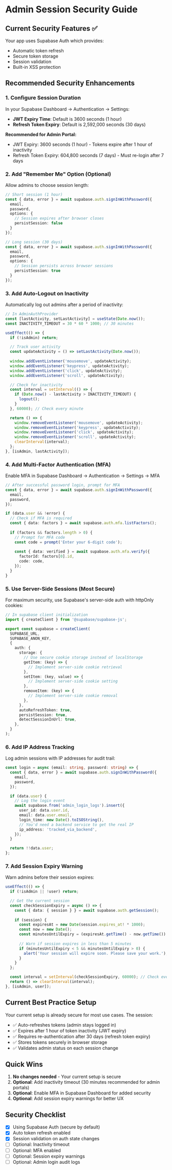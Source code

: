# Admin Session Security Guide

## Current Security Features ✅

Your app uses Supabase Auth which provides:
- Automatic token refresh
- Secure token storage
- Session validation
- Built-in XSS protection

## Recommended Security Enhancements

### 1. Configure Session Duration

In your Supabase Dashboard → Authentication → Settings:

- **JWT Expiry Time**: Default is 3600 seconds (1 hour)
- **Refresh Token Expiry**: Default is 2,592,000 seconds (30 days)

**Recommended for Admin Portal:**
- JWT Expiry: 3600 seconds (1 hour) - Tokens expire after 1 hour of inactivity
- Refresh Token Expiry: 604,800 seconds (7 days) - Must re-login after 7 days

### 2. Add "Remember Me" Option (Optional)

Allow admins to choose session length:

```typescript
// Short session (1 hour)
const { data, error } = await supabase.auth.signInWithPassword({
  email,
  password,
  options: {
    // Session expires after browser closes
    persistSession: false
  }
});

// Long session (30 days)
const { data, error } = await supabase.auth.signInWithPassword({
  email,
  password,
  options: {
    // Session persists across browser sessions
    persistSession: true
  }
});
```

### 3. Add Auto-Logout on Inactivity

Automatically log out admins after a period of inactivity:

```typescript
// In AdminAuthProvider
const [lastActivity, setLastActivity] = useState(Date.now());
const INACTIVITY_TIMEOUT = 30 * 60 * 1000; // 30 minutes

useEffect(() => {
  if (!isAdmin) return;

  // Track user activity
  const updateActivity = () => setLastActivity(Date.now());
  
  window.addEventListener('mousemove', updateActivity);
  window.addEventListener('keypress', updateActivity);
  window.addEventListener('click', updateActivity);
  window.addEventListener('scroll', updateActivity);

  // Check for inactivity
  const interval = setInterval(() => {
    if (Date.now() - lastActivity > INACTIVITY_TIMEOUT) {
      logout();
    }
  }, 60000); // Check every minute

  return () => {
    window.removeEventListener('mousemove', updateActivity);
    window.removeEventListener('keypress', updateActivity);
    window.removeEventListener('click', updateActivity);
    window.removeEventListener('scroll', updateActivity);
    clearInterval(interval);
  };
}, [isAdmin, lastActivity]);
```

### 4. Add Multi-Factor Authentication (MFA)

Enable MFA in Supabase Dashboard → Authentication → Settings → MFA

```typescript
// After successful password login, prompt for MFA
const { data, error } = await supabase.auth.signInWithPassword({
  email,
  password,
});

if (data.user && !error) {
  // Check if MFA is required
  const { data: factors } = await supabase.auth.mfa.listFactors();
  
  if (factors && factors.length > 0) {
    // Prompt for MFA code
    const code = prompt('Enter your 6-digit code');
    
    const { data: verified } = await supabase.auth.mfa.verify({
      factorId: factors[0].id,
      code: code,
    });
  }
}
```

### 5. Use Server-Side Sessions (Most Secure)

For maximum security, use Supabase's server-side auth with httpOnly cookies:

```typescript
// In supabase client initialization
import { createClient } from '@supabase/supabase-js';

export const supabase = createClient(
  SUPABASE_URL,
  SUPABASE_ANON_KEY,
  {
    auth: {
      storage: {
        // Use secure cookie storage instead of localStorage
        getItem: (key) => {
          // Implement server-side cookie retrieval
        },
        setItem: (key, value) => {
          // Implement server-side cookie setting
        },
        removeItem: (key) => {
          // Implement server-side cookie removal
        },
      },
      autoRefreshToken: true,
      persistSession: true,
      detectSessionInUrl: true,
    },
  }
);
```

### 6. Add IP Address Tracking

Log admin sessions with IP addresses for audit trail:

```typescript
const login = async (email: string, password: string) => {
  const { data, error } = await supabase.auth.signInWithPassword({
    email,
    password,
  });

  if (data.user) {
    // Log the login event
    await supabase.from('admin_login_logs').insert({
      user_id: data.user.id,
      email: data.user.email,
      login_time: new Date().toISOString(),
      // You'd need a backend service to get the real IP
      ip_address: 'tracked_via_backend',
    });
  }

  return !!data.user;
};
```

### 7. Add Session Expiry Warning

Warn admins before their session expires:

```typescript
useEffect(() => {
  if (!isAdmin || !user) return;

  // Get the current session
  const checkSessionExpiry = async () => {
    const { data: { session } } = await supabase.auth.getSession();
    
    if (session) {
      const expiresAt = new Date(session.expires_at! * 1000);
      const now = new Date();
      const minutesUntilExpiry = (expiresAt.getTime() - now.getTime()) / 60000;
      
      // Warn if session expires in less than 5 minutes
      if (minutesUntilExpiry < 5 && minutesUntilExpiry > 0) {
        alert('Your session will expire soon. Please save your work.');
      }
    }
  };

  const interval = setInterval(checkSessionExpiry, 60000); // Check every minute
  return () => clearInterval(interval);
}, [isAdmin, user]);
```

## Current Best Practice Setup

Your current setup is already secure for most use cases. The session:
- ✅ Auto-refreshes tokens (admin stays logged in)
- ✅ Expires after 1 hour of token inactivity (JWT expiry)
- ✅ Requires re-authentication after 30 days (refresh token expiry)
- ✅ Stores tokens securely in browser storage
- ✅ Validates admin status on each session change

## Quick Wins

1. **No changes needed** - Your current setup is secure
2. **Optional**: Add inactivity timeout (30 minutes recommended for admin portals)
3. **Optional**: Enable MFA in Supabase Dashboard for added security
4. **Optional**: Add session expiry warnings for better UX

## Security Checklist

- [x] Using Supabase Auth (secure by default)
- [x] Auto token refresh enabled
- [x] Session validation on auth state changes
- [ ] Optional: Inactivity timeout
- [ ] Optional: MFA enabled
- [ ] Optional: Session expiry warnings
- [ ] Optional: Admin login audit logs
